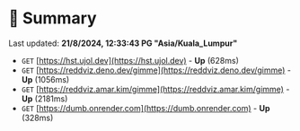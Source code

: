 # 📖 Summary
Last updated: **21/8/2024, 12:33:43 PG "Asia/Kuala_Lumpur"**

- `GET` [https://hst.ujol.dev](https://hst.ujol.dev) - **Up** (628ms)
- `GET` [https://reddviz.deno.dev/gimme](https://reddviz.deno.dev/gimme) - **Up** (1056ms)
- `GET` [https://reddviz.amar.kim/gimme](https://reddviz.amar.kim/gimme) - **Up** (2181ms)
- `GET` [https://dumb.onrender.com](https://dumb.onrender.com) - **Up** (328ms)

